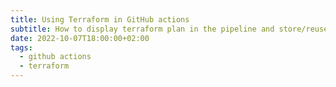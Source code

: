 ```yaml
---
title: Using Terraform in GitHub actions
subtitle: How to display terraform plan in the pipeline and store/reuse the plan securely.
date: 2022-10-07T18:00:00+02:00
tags:
  - github actions
  - terraform
---
```




<!--more-->
